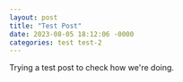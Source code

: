 ```yaml
---
layout: post
title: "Test Post"
date: 2023-08-05 18:12:06 -0000
categories: test test-2
---
```


Trying a test post to check how we're doing.